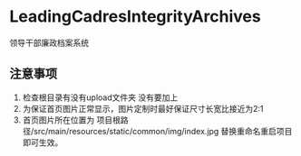 # LeadingCadresIntegrityArchives
领导干部廉政档案系统

## 注意事项
1. 检查根目录有没有upload文件夹 没有要加上
2. 为保证首页图片正常显示，图片定制时最好保证尺寸长宽比接近为2:1
3. 首页图片所在位置为 项目根路径/src/main/resources/static/common/img/index.jpg 替换重命名重启项目即可生效。